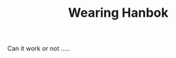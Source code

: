 ﻿---
title: "Wearing Hanbok"
categories:
  - English
tags:
    - hanbok
    - cute
    - dress up
layout: single_webtoon
gallery:
  - url: /assets/webtoons/hanbok/hanbok1.jpg
    image_path: assets/webtoons/hanbok/hanbok1.jpg
    alt: "placeholder image 1"
  - url: /assets/webtoons/hanbok/hanbok1.jpg
    image_path: assets/webtoons/hanbok/hanbok1.jpg
    alt: "placeholder image 2"
  - url: /assets/webtoons/hanbok/hanbok3.jpg
    image_path: assets/webtoons/hanbok/hanbok3.jpg
    alt: "placeholder image 3"
  - url: /assets/webtoons/hanbok/hanbok2.jpg
    image_path: assets/webtoons/hanbok/hanbok2.jpg
    alt: "placeholder image 34"
---

Can it work or not .....